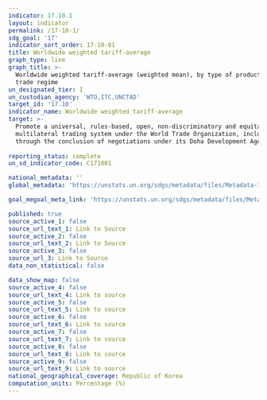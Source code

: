 ```yaml
---
indicator: 17.10.1
layout: indicator
permalink: /17-10-1/
sdg_goal: '17'
indicator_sort_order: 17-10-01
title: Worldwide weighted tariff-average
graph_type: line
graph_title: >-
  Worldwide weighted tariff-average (weighted mean), by type of product and
  trade regime
un_designated_tier: I
un_custodian_agency: 'WTO,ITC,UNCTAD'
target_id: '17.10'
indicator_name: Worldwide weighted tariff-average
target: >-
  Promote a universal, rules-based, open, non‑discriminatory and equitable
  multilateral trading system under the World Trade Organization, including
  through the conclusion of negotiations under its Doha Development Agenda
  
reporting_status: complete
un_sd_indicator_code: C171001

national_metadata: ''
global_metadata: 'https://unstats.un.org/sdgs/metadata/files/Metadata-17-10-01.pdf'

goal_megoal_meta_link: 'https://unstats.un.org/sdgs/metadata/files/Metadata-17-10-01.pdf'ta_link_text: United Nations Sustainable Development Goals Metadata (pdf 468kB)

published: true
source_active_1: false
source_url_text_1: Link to Source
source_active_2: false
source_url_text_2: Link to Source
source_active_3: false
source_url_3: Link to Source
data_non_statistical: false

data_show_map: false
source_active_4: false
source_url_text_4: Link to source
source_active_5: false
source_url_text_5: Link to source
source_active_6: false
source_url_text_6: Link to source
source_active_7: false
source_url_text_7: Link to source
source_active_8: false
source_url_text_8: Link to source
source_active_9: false
source_url_text_9: Link to source
national_geographical_coverage: Republic of Korea
computation_units: Percentage (%)
---
```

